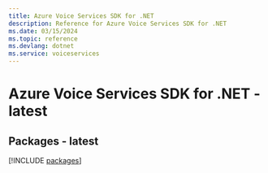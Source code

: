```yaml
---
title: Azure Voice Services SDK for .NET
description: Reference for Azure Voice Services SDK for .NET
ms.date: 03/15/2024
ms.topic: reference
ms.devlang: dotnet
ms.service: voiceservices
---
```

# Azure Voice Services SDK for .NET - latest
## Packages - latest
[!INCLUDE [packages](voice-services-index.md)]